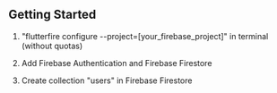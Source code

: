 ## Getting Started

1. "flutterfire configure --project=[your_firebase_project]" in terminal (without quotas)

2. Add Firebase Authentication and Firebase Firestore

3. Create collection "users" in Firebase Firestore

